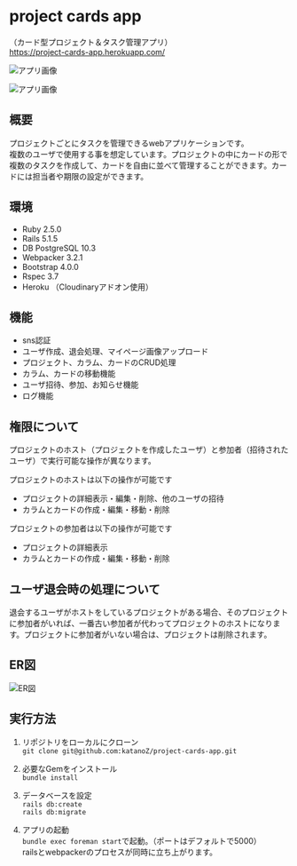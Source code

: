 # project cards app  
（カード型プロジェクト＆タスク管理アプリ）  
https://project-cards-app.herokuapp.com/

![アプリ画像](https://user-images.githubusercontent.com/3204814/41578465-78282cda-73cd-11e8-8ae0-91c292aaecbd.png)

![アプリ画像](https://user-images.githubusercontent.com/3204814/41578288-766159ea-73cc-11e8-8eb3-f4548be78b8a.png)

## 概要
プロジェクトごとにタスクを管理できるwebアプリケーションです。  
複数のユーザで使用する事を想定しています。プロジェクトの中にカードの形で複数のタスクを作成して、カードを自由に並べて管理することができます。カードには担当者や期限の設定ができます。

## 環境
* Ruby 2.5.0  
* Rails 5.1.5  
* DB PostgreSQL 10.3
* Webpacker 3.2.1
* Bootstrap 4.0.0
* Rspec 3.7
* Heroku （Cloudinaryアドオン使用）

## 機能
* sns認証
* ユーザ作成、退会処理、マイページ画像アップロード
* プロジェクト、カラム、カードのCRUD処理
* カラム、カードの移動機能
* ユーザ招待、参加、お知らせ機能
* ログ機能

## 権限について
プロジェクトのホスト（プロジェクトを作成したユーザ）と参加者（招待されたユーザ）で実行可能な操作が異なります。  

プロジェクトのホストは以下の操作が可能です  
- プロジェクトの詳細表示・編集・削除、他のユーザの招待  
- カラムとカードの作成・編集・移動・削除  

プロジェクトの参加者は以下の操作が可能です  
- プロジェクトの詳細表示  
- カラムとカードの作成・編集・移動・削除  

## ユーザ退会時の処理について
退会するユーザがホストをしているプロジェクトがある場合、そのプロジェクトに参加者がいれば、一番古い参加者が代わってプロジェクトのホストになります。プロジェクトに参加者がいない場合は、プロジェクトは削除されます。

## ER図
![ER図](https://user-images.githubusercontent.com/3204814/41639414-a341470a-7498-11e8-9758-edd8cf64e4e8.png)

## 実行方法
1. リポジトリをローカルにクローン  
`git clone git@github.com:katanoZ/project-cards-app.git`

2. 必要なGemをインストール  
`bundle install`

3. データベースを設定  
`rails db:create`  
`rails db:migrate`

4. アプリの起動  
`bundle exec foreman start`で起動。（ポートはデフォルトで5000）  
railsとwebpackerのプロセスが同時に立ち上がります。
